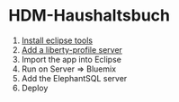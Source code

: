 # HDM-Haushaltsbuch

1. [Install eclipse tools](https://developer.ibm.com/wasdev/getstarted/)
1. [Add a liberty-profile server](https://developer.ibm.com/wasdev/docs/developing-applications-wdt-liberty-profile/)
1. Import the app into Eclipse
1. Run on Server => Bluemix
1. Add the ElephantSQL server
1. Deploy
